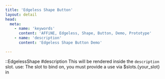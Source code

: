```yaml
---
title: 'Edgeless Shape Button'
layout: detail
head:
  meta:
    - name: 'keywords'
      content: 'AFFiNE, Edgeless, Shape, Button, Demo, Prototype'
    - name: 'description'
      content: 'Edgeless Shape Button Demo'

---
```

::EdgelessShape
#description
This will be rendered inside the `description` slot.
use: The slot to bind on, you must provide a use via $slots.{your_slot} in <template>.
Type: Vue slot Function
Example: $slots.default
unwrap: Whether to unwrap the content or not. This is useful when you want to extract the content nested in native Markdown syntax. Each specified tag will get removed from AST.
Type: Boolean or String
Default: false
Example: 'ul li'
::
